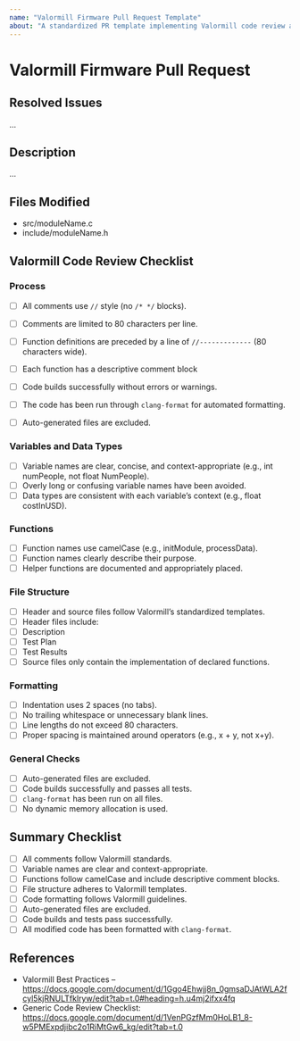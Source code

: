 ```yaml
---
name: "Valormill Firmware Pull Request Template"
about: "A standardized PR template implementing Valormill code review and checklist processes. Implements SOPXX.XX"
---
```


# Valormill Firmware Pull Request

## Resolved Issues
<!-- Include any relevant issues closed by this pull request. Use the form "Closes <task>" -->
...

## Description
<!-- Provide a clear and concise description of the changes included in this pull request. -->
...

## Files Modified
<!-- List the major files that were added or modified -->
- src/moduleName.c
- include/moduleName.h

## Valormill Code Review Checklist

### Process
- [ ] All comments use `//` style (no `/* */` blocks).
- [ ] Comments are limited to 80 characters per line.
- [ ] Function definitions are preceded by a line of `//-------------` (80 characters wide).
- [ ] Each function has a descriptive comment block

- [ ] Code builds successfully without errors or warnings.
- [ ] The code has been run through `clang-format` for automated formatting.
- [ ] Auto-generated files are excluded.

### Variables and Data Types
- [ ] Variable names are clear, concise, and context-appropriate (e.g., int numPeople, not float NumPeople).
- [ ] Overly long or confusing variable names have been avoided.
- [ ] Data types are consistent with each variable’s context (e.g., float costInUSD).

### Functions
- [ ] Function names use camelCase (e.g., initModule, processData).
- [ ] Function names clearly describe their purpose.
- [ ] Helper functions are documented and appropriately placed.

### File Structure
- [ ] Header and source files follow Valormill’s standardized templates.
- [ ] Header files include:
- [ ] Description
- [ ] Test Plan
- [ ] Test Results
- [ ] Source files only contain the implementation of declared functions.

### Formatting
- [ ] Indentation uses 2 spaces (no tabs).
- [ ] No trailing whitespace or unnecessary blank lines.
- [ ] Line lengths do not exceed 80 characters.
- [ ] Proper spacing is maintained around operators (e.g., x + y, not x+y).

### General Checks
- [ ] Auto-generated files are excluded.
- [ ] Code builds successfully and passes all tests.
- [ ] `clang-format` has been run on all files.
- [ ] No dynamic memory allocation is used.

## Summary Checklist
- [ ] All comments follow Valormill standards.
- [ ] Variable names are clear and context-appropriate.
- [ ] Functions follow camelCase and include descriptive comment blocks.
- [ ] File structure adheres to Valormill templates.
- [ ] Code formatting follows Valormill guidelines.
- [ ] Auto-generated files are excluded.
- [ ] Code builds and tests pass successfully.
- [ ] All modified code has been formatted with `clang-format`.

## References
- Valormill Best Practices – https://docs.google.com/document/d/1Ggo4Ehwjj8n_0gmsaDJAtWLA2fcyl5kjRNULTfklryw/edit?tab=t.0#heading=h.u4mj2ifxx4fq
- Generic Code Review Checklist: https://docs.google.com/document/d/1VenPGzfMm0HoLB1_8-w5PMExpdjibc2o1RiMtGw6_kg/edit?tab=t.0

